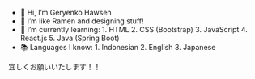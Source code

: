 - 👋 Hi, I’m Geryenko Hawsen
- 👀 I’m like Ramen and designing stuff!
- 🌱 I’m currently learning: 
      1. HTML
      2. CSS (Bootstrap)
      3. JavaScript
      4. React.js
      5. Java (Spring Boot)
- 📚 Languages I know:
      1. Indonesian
      2. English
      3. Japanese

宜しくお願いいたします！！

<!---
Zarons/Zarons is a ✨ special ✨ repository because its `README.md` (this file) appears on your GitHub profile.
You can click the Preview link to take a look at your changes.
--->
